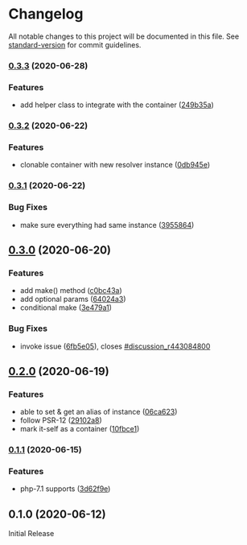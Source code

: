 # Changelog

All notable changes to this project will be documented in this file. See [standard-version](https://github.com/conventional-changelog/standard-version) for commit guidelines.

### [0.3.3](https://github.com/projek-xyz/container/compare/v0.3.2...v0.3.3) (2020-06-28)


### Features

* add helper class to integrate with the container ([249b35a](https://github.com/projek-xyz/container/commit/249b35aee4ae8b9e0f23a2ffde089f55b95e44ab))

### [0.3.2](https://github.com/projek-xyz/container/compare/v0.3.1...v0.3.2) (2020-06-22)


### Features

* clonable container with new resolver instance ([0db945e](https://github.com/projek-xyz/container/commit/0db945eac0ae2fda5c84a6a288a6ad3c51a8f437))

### [0.3.1](https://github.com/projek-xyz/container/compare/v0.3.0...v0.3.1) (2020-06-22)


### Bug Fixes

* make sure everything had same instance ([3955864](https://github.com/projek-xyz/container/commit/395586410b75f364cf571981dc06a40f05e9d8c0))

## [0.3.0](https://github.com/projek-xyz/container/compare/v0.2.0...v0.3.0) (2020-06-20)


### Features

* add make() method ([c0bc43a](https://github.com/projek-xyz/container/commit/c0bc43a0ad9d6520f0eeca2da0d8ea790aad9fad))
* add optional params ([64024a3](https://github.com/projek-xyz/container/commit/64024a33fa65ac818a6fc9a3e5f4727c5a1a758b))
* conditional make ([3e479a1](https://github.com/projek-xyz/container/commit/3e479a12b5f8637e8d0c382319eaa5f034047b86))


### Bug Fixes

* invoke issue ([6fb5e05](https://github.com/projek-xyz/container/commit/6fb5e05c6d07682d192cc1474f6f942a0f394c0e)), closes [#discussion_r443084800](https://github.com/projek-xyz/container/issues/discussion_r443084800)

## [0.2.0](https://github.com/projek-xyz/container/compare/v0.1.1...v0.2.0) (2020-06-19)


### Features

* able to set & get an alias of instance ([06ca623](https://github.com/projek-xyz/container/commit/06ca6234af09a3effe23f0b1899d810987393bdc))
* follow PSR-12 ([29102a8](https://github.com/projek-xyz/container/commit/29102a85bd2ca0b4af3e3c85c671c5f058f6cf29))
* mark it-self as a container ([10fbce1](https://github.com/projek-xyz/container/commit/10fbce13b9b69914d8c20c16460485cf358fa747))

### [0.1.1](https://github.com/projek-xyz/container/compare/v0.1.0...v0.1.1) (2020-06-15)


### Features

* php-7.1 supports ([3d62f9e](https://github.com/projek-xyz/container/commit/3d62f9e49643460220c682eba72dc3797f8352ff))

## 0.1.0 (2020-06-12)

Initial Release
